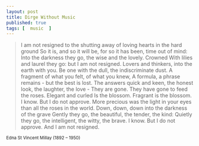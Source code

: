 ```yaml
---
layout: post
title: Dirge Without Music
published: true 
tags: [  music  ]
---
```


<blockquote>
<p>
I am not resigned to the shutting away of loving hearts in the hard ground
So it is, and so it will be, for so it has been, time out of mind: 
Into the darkness they go, the wise and the lovely. Crowned 
With lilies and laurel they go: but I am not resigned.
Lovers and thinkers, into the earth with you. 
Be one with the dull, the indiscriminate dust. 
A fragment of what you felt, of what you knew,
A formula, a phrase remains - but the best is lost.
The answers quick and keen, the honest look, the laughter, the love - 
They are gone. They have gone to feed the roses. Elegant and curled 
Is the blossom. Fragrant is the blossom. I know. But I do not approve. 
More precious was the light in your eyes than all the roses in the world.
Down, down, down into the darkness of the grave 
Gently they go, the beautiful, the tender, the kind: 
Quietly they go, the intelligent, the witty, the brave. 
I know. But I do not approve. And I am not resigned.
</p>
</blockquote>
<small>Edna St Vincent Millay (1892 – 1950)</small>



